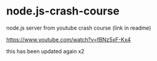 # node.js-crash-course
node.js server from youtube crash course (link in readme)

https://www.youtube.com/watch?v=fBNz5xF-Kx4

this has been updated again x2